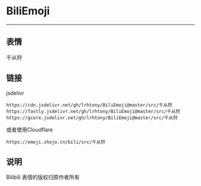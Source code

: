 # BiliEmoji
---
## 表情
千从狩
## 链接
jsdelivr
```
https://cdn.jsdelivr.net/gh/lrhtony/BiliEmoji@master/src/千从狩
https://fastly.jsdelivr.net/gh/lrhtony/BiliEmoji@master/src/千从狩
https://gcore.jsdelivr.net/gh/lrhtony/BiliEmoji@master/src/千从狩
```
或者使用Cloudflare
```
https://emoji.shojo.cn/bili/src/千从狩
```
## 说明
Bilibili 表情的版权归原作者所有

